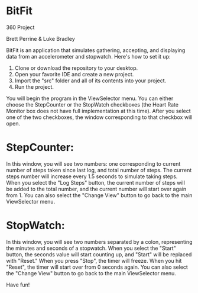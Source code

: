 # BitFit
360 Project

Brett Perrine & Luke Bradley

BitFit is an application that simulates gathering, accepting, and displaying data from an accelerometer and stopwatch.
Here's how to set it up:

1. Clone or download the repository to your desktop. 
2. Open your favorite IDE and create a new project.
3. Import the "src" folder and all of its contents into your project.
4. Run the project.

You will begin the program in the ViewSelector menu. You can either choose the StepCounter or the StopWatch checkboxes
(the Heart Rate Monitor box does not have full implementation at this time). After you select one of the two checkboxes,
the window corresponding to that checkbox will open.

# StepCounter:
In this window, you will see two numbers: one corresponding to current number of steps taken since last log, and total
number of steps. The current steps number will increase every 1.5 seconds to simulate taking steps. When you select the
"Log Steps" button, the current number of steps will be added to the total number, and the current number will start over
again from 1. You can also select the "Change View" button to go back to the main ViewSelector menu.

# StopWatch:
In this window, you will see two numbers separated by a colon, representing the minutes and seconds of a stopwatch. When
you select the "Start" button, the seconds value will start counting up, and "Start" will be replaced with "Reset." When
you press "Stop", the timer will freeze. When you hit "Reset", the timer will start over from 0 seconds again. You can also
select the "Change View" button to go back to the main ViewSelector menu.

Have fun!
